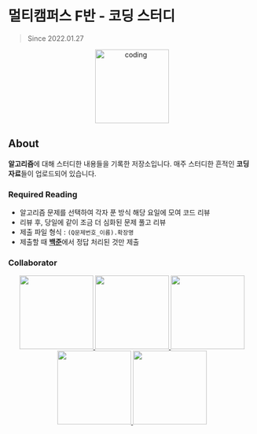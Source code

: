 # 멀티캠퍼스 F반 - 코딩 스터디

> Since 2022.01.27

<p align="center">
  <img src="https://user-images.githubusercontent.com/66001046/152260938-51b1334f-297f-4092-8f37-f02dc9cd3a07.png" alt="coding" width="150px" />
</p>



## About
**알고리즘**에 대해 스터디한 내용들을 기록한 저장소입니다. 매주 스터디한 흔적인 **코딩 자료**들이 업로드되어 있습니다.

### Required Reading
- 알고리즘 문제를 선택하여 각자 푼 방식 해당 요일에 모여 코드 리뷰
- 리뷰 후, 당일에 같이 조금 더 심화된 문제 풀고 리뷰
- 제출 파일 형식 : `(Q문제번호_이름).확장명`
- 제출할 때 [**백준**](https://www.acmicpc.net/)에서 정답 처리된 것만 제출

### Collaborator

<p align="center">
	<a href="https://github.com/bohongu">
	  <img src="https://github.com/bohongu.png" width="150">
	</a>
	<a href="https://github.com/tkdalsgks">
	  <img src="https://github.com/tkdalsgks.png" width="150">
	</a>
	<a href="https://github.com/yuuulya">
	  <img src="https://github.com/yuuulya.png" width="150">
	</a>
	<a href="https://github.com/jihye-12">
	  <img src="https://github.com/jihye-12.png" width="150">
	</a>
	<a href="https://github.com/martin1341">
	  <img src="https://github.com/martin1341.png" width="150">
	</a>
</p>

